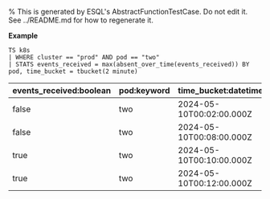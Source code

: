 % This is generated by ESQL's AbstractFunctionTestCase. Do not edit it. See ../README.md for how to regenerate it.

**Example**

```esql
TS k8s
| WHERE cluster == "prod" AND pod == "two"
| STATS events_received = max(absent_over_time(events_received)) BY pod, time_bucket = tbucket(2 minute)
```

| events_received:boolean | pod:keyword | time_bucket:datetime |
| --- | --- | --- |
| false | two | 2024-05-10T00:02:00.000Z |
| false | two | 2024-05-10T00:08:00.000Z |
| true | two | 2024-05-10T00:10:00.000Z |
| true | two | 2024-05-10T00:12:00.000Z |


